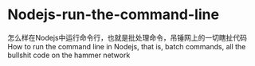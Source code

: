 # Nodejs-run-the-command-line
怎么样在Nodejs中运行命令行，也就是批处理命令，吊锤网上的一切瞎扯代码How to run the command line in Nodejs, that is, batch commands, all the bullshit code on the hammer network
